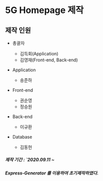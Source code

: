5G Homepage 제작
=================
## 제작 인원

<ul>
    <li>총괄자</li>
    <ul>
        <li>김득회(Application)</li>
        <li>김영재(Front-end, Back-end)</li>
    </ul>
</ul>
<ul>
    <li>Application</li>
    <ul>
        <li>송준하</li>
    </ul>
</ul>
<ul>
    <li>Front-end</li>
    <ul>
        <li>권순영</li>
        <li>정승원</li>
    </ul>
</ul>
<ul>
    <li>Back-end</li>
    <ul>
        <li>이규환</li>
    </ul>
</ul>
<ul>
    <li>Database</li>
    <ul>
        <li>김동헌</li>
    </ul>
</ul>

##### 제작 기간 : `2020.09.11 ~

##### Express-Generator 를 이용하여 초기제작하였다.